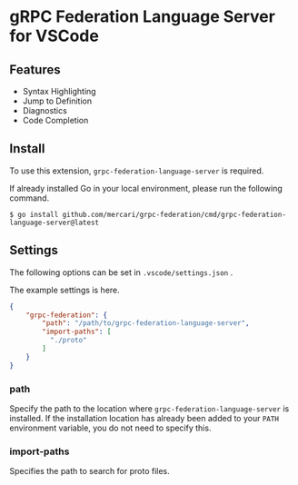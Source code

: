 # gRPC Federation Language Server for VSCode

## Features

- Syntax Highlighting
- Jump to Definition
- Diagnostics
- Code Completion

## Install

To use this extension, `grpc-federation-language-server` is required.

If already installed Go in your local environment, please run the following command.

```console
$ go install github.com/mercari/grpc-federation/cmd/grpc-federation-language-server@latest
```

## Settings

The following options can be set in `.vscode/settings.json` .

The example settings is here.

```json
{
    "grpc-federation": {
        "path": "/path/to/grpc-federation-language-server",
        "import-paths": [
          "./proto"
        ]
    }
}
```

### path

Specify the path to the location where `grpc-federation-language-server` is installed.
If the installation location has already been added to your `PATH` environment variable, you do not need to specify this.

### import-paths

Specifies the path to search for proto files.


